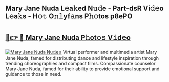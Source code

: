 ## Mary Jane Nuda L𝚎a𝚔ed N𝚞𝚍e - Part-dsR Vi𝚍𝚎o L𝚎a𝚔s - H𝚘𝚝 O𝚗𝚕yf𝚊ns P𝚑𝚘tos p8ePO

# <h2><a href="http://kfbzjq.oniu.top/?m=Mary+Jane+Nuda">🔗👉 🔴 Mary Jane Nuda P𝚑ot𝚘𝚜 V𝚒d𝚎o</a></h2>

[![Mary Jane Nuda Nu𝚍e𝚜](https://i.imgur.com/0qMVB7G.gif)](http://kfbzjq.oniu.top/?m=Mary+Jane+Nuda)
Virtual performer and multimedia artist Mary Jane Nuda, famed for distributing dance and lifestyle inspiration through trending choreographies and compact films. Compassionate counselor Mary Jane Nuda, famed for their ability to provide emotional support and guidance to those in need.  
